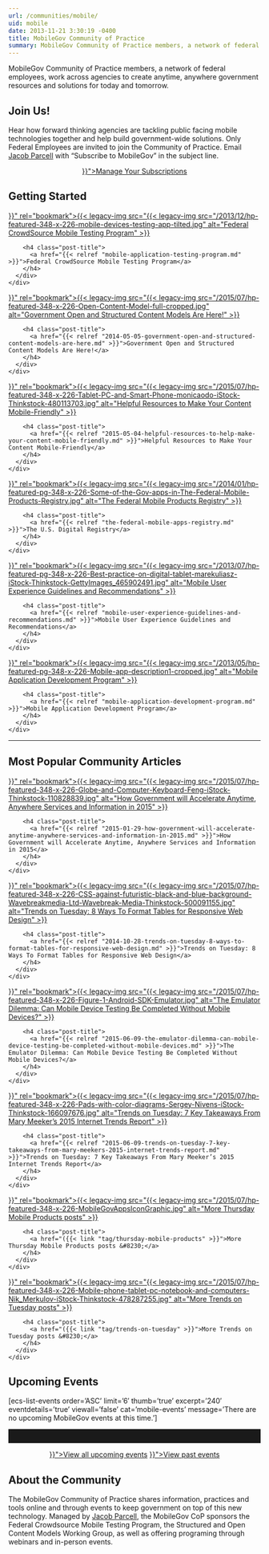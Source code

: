 ```yaml
---
url: /communities/mobile/
uid: mobile
date: 2013-11-21 3:30:19 -0400
title: MobileGov Community of Practice
summary: MobileGov Community of Practice members, a network of federal employees, work across agencies to create anytime, anywhere government resources and solutions for today and tomorrow. Join Us! Hear how forward thinking agencies are tackling public facing mobile technologies together and help build government-wide solutions. Only Federal Employees are invited to join the Community of Practice.
---
```


MobileGov Community of Practice members, a network of federal employees, work across agencies to create anytime, anywhere government resources and solutions for today and tomorrow.

## Join Us!

Hear how forward thinking agencies are tackling public facing mobile technologies together and help build government-wide solutions. Only Federal Employees are invited to join the Community of Practice. Email [Jacob Parcell](mailto:mobilegov-request@listserv.gsa.gov) with “Subscribe to MobileGov” in the subject line.

<div style="text-align: center">
  <a class="button" href="{{< relref "manage-your-listserv-subscription.md" >}}">Manage Your Subscriptions</a>
</div>

## **Getting Started**

<div class="one-third first">
  <div id="featured-page-20" class="widget widget-2 featuredpage">
    <div class="widget-wrap">
      <div class="post clearfix">
        <div class="featpage-image">
          <a title="Permanent Link to Customer Service Cross-Agency Priority (CAP) Goal" href="{{< relref "mobile-application-testing-program.md" >}}" rel="bookmark">{{< legacy-img src="{{< legacy-img src="/2013/12/hp-featured-348-x-226-mobile-devices-testing-app-tilted.jpg" alt="Federal CrowdSource Mobile Testing Program" >}}</a>
        </div>

        <h4 class="post-title">
          <a href="{{< relref "mobile-application-testing-program.md" >}}">Federal CrowdSource Mobile Testing Program</a>
        </h4>
      </div>
    </div>
  </div>
</div>

<div class="one-third">
  <div id="featured-page-20" class="widget widget-2 featuredpage">
    <div class="widget-wrap">
      <div class="post clearfix">
        <div class="featpage-image">
          <a title="Permanent Link to 5 Crucial Steps for Conducting an Effective Customer Interview" href="{{< relref "2014-05-05-government-open-and-structured-content-models-are-here.md" >}}" rel="bookmark">{{< legacy-img src="{{< legacy-img src="/2015/07/hp-featured-348-x-226-Open-Content-Model-full-cropped.jpg" alt="Government Open and Structured Content Models Are Here!" >}}</a>
        </div>

        <h4 class="post-title">
          <a href="{{< relref "2014-05-05-government-open-and-structured-content-models-are-here.md" >}}">Government Open and Structured Content Models Are Here!</a>
        </h4>
      </div>
    </div>
  </div>
</div>

<div class="one-third">
  <div id="featured-page-20" class="widget widget-2 featuredpage">
    <div class="widget-wrap">
      <div class="post clearfix">
        <div class="featpage-image">
          <a title="Permanent Link to Helpful Resources to Make Your Content Mobile-Friendly" href="{{< relref "2015-05-04-helpful-resources-to-help-make-your-content-mobile-friendly.md" >}}" rel="bookmark">{{< legacy-img src="{{< legacy-img src="/2015/07/hp-featured-348-x-226-Tablet-PC-and-Smart-Phone-monicaodo-iStock-Thinkstock-480113703.jpg" alt="Helpful Resources to Make Your Content Mobile-Friendly" >}}</a>
        </div>

        <h4 class="post-title">
          <a href="{{< relref "2015-05-04-helpful-resources-to-help-make-your-content-mobile-friendly.md" >}}">Helpful Resources to Make Your Content Mobile-Friendly</a>
        </h4>
      </div>
    </div>
  </div>
</div>

<div class="one-third first">
  <div id="featured-page-18" class="widget widget-4 featuredpage">
    <div class="widget-wrap">
      <div class="post clearfix">
        <div class="featpage-image">
          <a title="Permanent Link to The Federal Mobile Products Registry" href="{{< relref "the-federal-mobile-apps-registry.md" >}}" rel="bookmark">{{< legacy-img src="{{< legacy-img src="/2014/01/hp-featured-pg-348-x-226-Some-of-the-Gov-apps-in-The-Federal-Mobile-Products-Registry.jpg" alt="The Federal Mobile Products Registry" >}}</a>
        </div>

        <h4 class="post-title">
          <a href="{{< relref "the-federal-mobile-apps-registry.md" >}}">The U.S. Digital Registry</a>
        </h4>
      </div>
    </div>
  </div>
</div>

<div class="one-third">
  <div id="featured-page-20" class="widget widget-2 featuredpage">
    <div class="widget-wrap">
      <div class="post clearfix">
        <div class="featpage-image">
          <a title="Permanent Link to Mobile User Experience Guidelines and Recommendations" href="{{< relref "mobile-user-experience-guidelines-and-recommendations.md" >}}" rel="bookmark">{{< legacy-img src="{{< legacy-img src="/2013/07/hp-featured-pg-348-x-226-Best-practice-on-digital-tablet-marekuliasz-iStock-Thinkstock-GettyImages_465902491.jpg" alt="Mobile User Experience Guidelines and Recommendations" >}}</a>
        </div>

        <h4 class="post-title">
          <a href="{{< relref "mobile-user-experience-guidelines-and-recommendations.md" >}}">Mobile User Experience Guidelines and Recommendations</a>
        </h4>
      </div>
    </div>
  </div>
</div>

<div class="one-third">
  <div id="featured-page-20" class="widget widget-2 featuredpage">
    <div class="widget-wrap">
      <div class="post clearfix">
        <div class="featpage-image">
          <a title="Permanent Link to Mobile Application Development Program" href="{{< relref "mobile-application-development-program.md" >}}" rel="bookmark">{{< legacy-img src="{{< legacy-img src="/2013/05/hp-featured-pg-348-x-226-Mobile-app-description1-cropped.jpg" alt="Mobile Application Development Program" >}}</a>
        </div>

        <h4 class="post-title">
          <a href="{{< relref "mobile-application-development-program.md" >}}">Mobile Application Development Program</a>
        </h4>
      </div>
    </div>
  </div>
</div>

<hr style="color: white;border-style: none" />

## **Most Popular Community Articles**

<div class="one-third first">
  <div id="featured-page-20" class="widget widget-2 featuredpage">
    <div class="widget-wrap">
      <div class="post clearfix">
        <div class="featpage-image">
          <a title="Permanent Link to How Government will Accelerate Anytime, Anywhere Services and Information in 2015" href="{{< relref "2015-01-29-how-government-will-accelerate-anytime-anywhere-services-and-information-in-2015.md" >}}" rel="bookmark">{{< legacy-img src="{{< legacy-img src="/2015/07/hp-featured-348-x-226-Globe-and-Computer-Keyboard-Feng-iStock-Thinkstock-110828839.jpg" alt="How Government will Accelerate Anytime, Anywhere Services and Information in 2015" >}}</a>
        </div>

        <h4 class="post-title">
          <a href="{{< relref "2015-01-29-how-government-will-accelerate-anytime-anywhere-services-and-information-in-2015.md" >}}">How Government will Accelerate Anytime, Anywhere Services and Information in 2015</a>
        </h4>
      </div>
    </div>
  </div>
</div>

<div class="one-third">
  <div id="featured-page-20" class="widget widget-2 featuredpage">
    <div class="widget-wrap">
      <div class="post clearfix">
        <div class="featpage-image">
          <a title="Permanent Link to Trends on Tuesday: 8 Ways To Format Tables for Responsive Web Design" href="{{< relref "2014-10-28-trends-on-tuesday-8-ways-to-format-tables-for-responsive-web-design.md" >}}" rel="bookmark">{{< legacy-img src="{{< legacy-img src="/2015/07/hp-featured-348-x-226-CSS-against-futuristic-black-and-blue-background-Wavebreakmedia-Ltd-Wavebreak-Media-Thinkstock-500091155.jpg" alt="Trends on Tuesday: 8 Ways To Format Tables for Responsive Web Design" >}}</a>
        </div>

        <h4 class="post-title">
          <a href="{{< relref "2014-10-28-trends-on-tuesday-8-ways-to-format-tables-for-responsive-web-design.md" >}}">Trends on Tuesday: 8 Ways To Format Tables for Responsive Web Design</a>
        </h4>
      </div>
    </div>
  </div>
</div>

<div class="one-third">
  <div id="featured-page-18" class="widget widget-4 featuredpage">
    <div class="widget-wrap">
      <div class="post clearfix">
        <div class="featpage-image">
          <a title="Permanent Link to The Emulator Dilemma: Can Mobile Device Testing Be Completed Without Mobile Devices?" href="{{< relref "2015-06-09-the-emulator-dilemma-can-mobile-device-testing-be-completed-without-mobile-devices.md" >}}" rel="bookmark">{{< legacy-img src="{{< legacy-img src="/2015/07/hp-featured-348-x-226-Figure-1-Android-SDK-Emulator.jpg" alt="The Emulator Dilemma: Can Mobile Device Testing Be Completed Without Mobile Devices?" >}}</a>
        </div>

        <h4 class="post-title">
          <a href="{{< relref "2015-06-09-the-emulator-dilemma-can-mobile-device-testing-be-completed-without-mobile-devices.md" >}}">The Emulator Dilemma: Can Mobile Device Testing Be Completed Without Mobile Devices?</a>
        </h4>
      </div>
    </div>
  </div>
</div>

<div class="one-third first">
  <div id="featured-page-20" class="widget widget-2 featuredpage">
    <div class="widget-wrap">
      <div class="post clearfix">
        <div class="featpage-image">
          <a title="Permanent Link to Trends on Tuesday: 7 Key Takeaways From Mary Meeker’s 2015 Internet Trends Report" href="{{< relref "2015-06-09-trends-on-tuesday-7-key-takeaways-from-mary-meekers-2015-internet-trends-report.md" >}}" rel="bookmark">{{< legacy-img src="{{< legacy-img src="/2015/07/hp-featured-348-x-226-Pads-with-color-diagrams-Sergey-Nivens-iStock-Thinkstock-166097676.jpg" alt="Trends on Tuesday: 7 Key Takeaways From Mary Meeker’s 2015 Internet Trends Report" >}}</a>
        </div>

        <h4 class="post-title">
          <a href="{{< relref "2015-06-09-trends-on-tuesday-7-key-takeaways-from-mary-meekers-2015-internet-trends-report.md" >}}">Trends on Tuesday: 7 Key Takeaways From Mary Meeker’s 2015 Internet Trends Report</a>
        </h4>
      </div>
    </div>
  </div>
</div>

<div class="one-third">
  <div id="featured-page-20" class="widget widget-2 featuredpage">
    <div class="widget-wrap">
      <div class="post clearfix">
        <div class="featpage-image">
          <a title="Permanent Link to More Thursday Mobile Products posts" href="({{< link "tag/thursday-mobile-products" >}}" rel="bookmark">{{< legacy-img src="{{< legacy-img src="/2015/07/hp-featured-348-x-226-MobileGovAppsIconGraphic.jpg" alt="More Thursday Mobile Products posts" >}}</a>
        </div>

        <h4 class="post-title">
          <a href="({{< link "tag/thursday-mobile-products" >}}">More Thursday Mobile Products posts &#8230;</a>
        </h4>
      </div>
    </div>
  </div>
</div>

<div class="one-third">
  <div id="featured-page-20" class="widget widget-2 featuredpage">
    <div class="widget-wrap">
      <div class="post clearfix">
        <div class="featpage-image">
          <a title="Permanent Link to More Trends on Tuesday posts" href="({{< link "tag/trends-on-tuesday" >}}" rel="bookmark">{{< legacy-img src="{{< legacy-img src="/2015/07/hp-featured-348-x-226-Mobile-phone-tablet-pc-notebook-and-computers-Nik_Merkulov-iStock-Thinkstock-478287255.jpg" alt="More Trends on Tuesday posts" >}}</a>
        </div>

        <h4 class="post-title">
          <a href="({{< link "tag/trends-on-tuesday" >}}">More Trends on Tuesday posts &#8230;</a>
        </h4>
      </div>
    </div>
  </div>
</div>

## **Upcoming Events**

[ecs-list-events order=&#8217;ASC&#8217; limit=&#8217;6&#8242; thumb=&#8217;true&#8217; excerpt=&#8217;240&#8242; eventdetails=&#8217;true&#8217; viewall=&#8217;false&#8217; cat=&#8217;mobile-events&#8217; message=&#8217;There are no upcoming MobileGov events at this time.&#8217;]



<hr style="border: none;height: 2em" />

<p style="text-align: center">
  <a class="button" href="({{< link "events" >}}">View all upcoming events</a> <a class="button" href="{{< relref "video-library.md" >}}">View past events</a>
</p>

## **About the Community**

The MobileGov Community of Practice shares information, practices and tools online and through events to keep government on top of this new technology. Managed by [Jacob Parcell](mailto:jacob.parcell@gsa.gov?subject=MobileGov%20CoP%20Comment%20or%20Question "Email Jacob Parcell with a Mobile Gov Community of Practice Comment or Question"), the MobileGov CoP sponsors the Federal Crowdsource Mobile Testing Program, the Structured and Open Content Models Working Group, as well as offering programing through webinars and in-person events.
